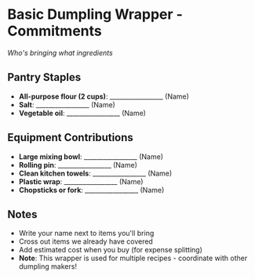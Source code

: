 # Basic Dumpling Wrapper - Commitments

*Who's bringing what ingredients*

## Pantry Staples
- **All-purpose flour (2 cups)**: _________________ (Name)
- **Salt**: _________________ (Name)
- **Vegetable oil**: _________________ (Name)

## Equipment Contributions
- **Large mixing bowl**: _________________ (Name)
- **Rolling pin**: _________________ (Name)
- **Clean kitchen towels**: _________________ (Name)
- **Plastic wrap**: _________________ (Name)
- **Chopsticks or fork**: _________________ (Name)

## Notes
- Write your name next to items you'll bring
- Cross out items we already have covered
- Add estimated cost when you buy (for expense splitting)
- **Note**: This wrapper is used for multiple recipes - coordinate with other dumpling makers!
